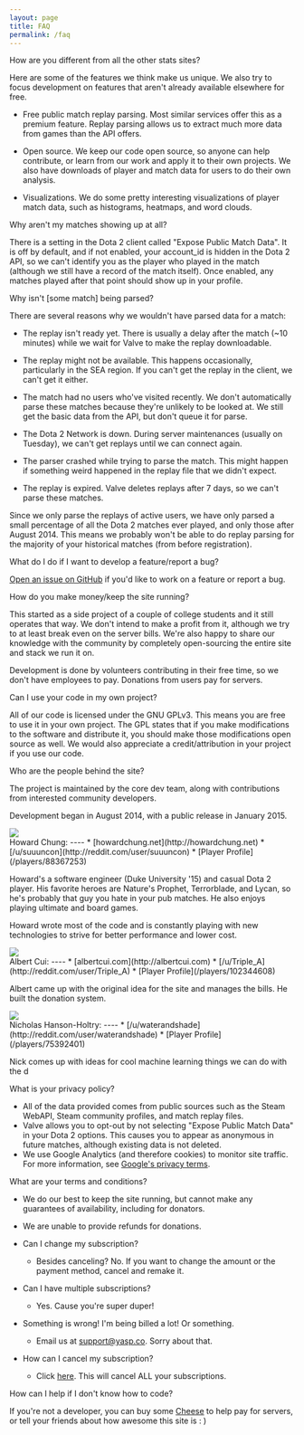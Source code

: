 ```yaml
---
layout: page
title: FAQ
permalink: /faq
---
```


How are you different from all the other stats sites?

Here are some of the features we think make us unique.  We also try to focus development on features that aren't already available elsewhere for free.

* Free public match replay parsing.  Most similar services offer this as a premium feature.  Replay parsing allows us to extract much more data from games than the API offers.

* Open source.  We keep our code open source, so anyone can help contribute, or learn from our work and apply it to their own projects.  We also have downloads of player and match data for users to do their own analysis.

* Visualizations.  We do some pretty interesting visualizations of player match data, such as histograms, heatmaps, and word clouds.


Why aren't my matches showing up at all?

There is a setting in the Dota 2 client called "Expose Public Match Data".
It is off by default, and if not enabled, your account_id is hidden in the Dota 2 API, so we can't identify you as the player who played in the match (although we still have a record of the match itself).
Once enabled, any matches played after that point should show up in your profile.

Why isn't [some match] being parsed?

There are several reasons why we wouldn't have parsed data for a match:

* The replay isn't ready yet.  There is usually a delay after the match (~10 minutes) while we wait for Valve to make the replay downloadable. 

* The replay might not be available.  This happens occasionally, particularly in the SEA region.  If you can't get the replay in the client, we can't get it either.

* The match had no users who've visited recently.  We don't automatically parse these matches because they're unlikely to be looked at.  We still get the basic data from the API, but don't queue it for parse.

* The Dota 2 Network is down.  During server maintenances (usually on Tuesday), we can't get replays until we can connect again.

* The parser crashed while trying to parse the match.  This might happen if something weird happened in the replay file that we didn't expect.

* The replay is expired.  Valve deletes replays after 7 days, so we can't parse these matches.

Since we only parse the replays of active users, we have only parsed a small percentage of all the Dota 2 matches ever played, and only those after August 2014.
This means we probably won't be able to do replay parsing for the majority of your historical matches (from before registration).


What do I do if I want to develop a feature/report a bug?

[Open an issue on GitHub](https://github.com/yasp-dota/yasp/issues) if you'd like to work on a feature or report a bug.


How do you make money/keep the site running?

This started as a side project of a couple of college students and it still operates that way.
We don't intend to make a profit from it, although we try to at least break even on the server bills.
We're also happy to share our knowledge with the community by completely open-sourcing the entire site and stack we run it on.

Development is done by volunteers contributing in their free time, so we don't have employees to pay.
Donations from users pay for servers.

Can I use your code in my own project?

All of our code is licensed under the GNU GPLv3.
This means you are free to use it in your own project.
The GPL states that if you make modifications to the software and distribute it, you should make those modifications open source as well.
We would also appreciate a credit/attribution in your project if you use our code.

Who are the people behind the site?

The project is maintained by the core dev team, along with contributions from interested community developers.

Development began in August 2014, with a public release in January 2015.  

<div>
<img src="https://avatars2.githubusercontent.com/u/3134520?v=3&s=150"/>
</div>
Howard Chung:
----
* [howardchung.net](http://howardchung.net)
* [/u/suuuncon](http://reddit.com/user/suuuncon)
* [Player Profile](/players/88367253)

Howard's a software engineer (Duke University '15) and casual Dota 2 player.
His favorite heroes are Nature's Prophet, Terrorblade, and Lycan, so he's probably that guy you hate in your pub matches.
He also enjoys playing ultimate and board games.

Howard wrote most of the code and is constantly playing with new technologies to strive for better performance and lower cost.

<div>
<img src="https://avatars3.githubusercontent.com/u/3838552?v=3&s=150"/>
</div>
Albert Cui:
----
* [albertcui.com](http://albertcui.com)
* [/u/Triple_A](http://reddit.com/user/Triple_A)
* [Player Profile](/players/102344608)

Albert came up with the original idea for the site and manages the bills.  He built the donation system.

<div>
<img src="https://avatars1.githubusercontent.com/u/9388670?v=3&s=150"/>
</div>
Nicholas Hanson-Holtry:
----
* [/u/waterandshade](http://reddit.com/user/waterandshade)
* [Player Profile](/players/75392401)

Nick comes up with ideas for cool machine learning things we can do with the d

What is your privacy policy?

* All of the data provided comes from public sources such as the Steam WebAPI, Steam community profiles, and match replay files.
* Valve allows you to opt-out by not selecting "Expose Public Match Data" in your Dota 2 options.  This causes you to appear as anonymous in future matches, although existing data is not deleted.
* We use Google Analytics (and therefore cookies) to monitor site traffic. For more information, see [Google's privacy terms](https://www.google.com/policies/privacy/partners/).


What are your terms and conditions?

* We do our best to keep the site running, but cannot make any guarantees of availability, including for donators.
* We are unable to provide refunds for donations.

* Can I change my subscription?
  * Besides canceling? No. If you want to change the amount or the payment method, cancel and remake it.
* Can I have multiple subscriptions?
  * Yes. Cause you're super duper!
* Something is wrong! I'm being billed a lot! Or something.
  * Email us at support@yasp.co. Sorry about that.
* How can I cancel my subscription?
  * Click [here](/cancel). This will cancel ALL your subscriptions.
            
How can I help if I don't know how to code?

If you're not a developer, you can buy some <a href='/carry' target="_blank">Cheese</a> to help pay for servers, or tell your friends about how awesome this site is : )
